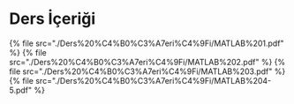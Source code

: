 # Ders İçeriği

<!--Index-->

{% file src="./Ders%20%C4%B0%C3%A7eri%C4%9Fi/MATLAB%201.pdf" %}
{% file src="./Ders%20%C4%B0%C3%A7eri%C4%9Fi/MATLAB%202.pdf" %}
{% file src="./Ders%20%C4%B0%C3%A7eri%C4%9Fi/MATLAB%203.pdf" %}
{% file src="./Ders%20%C4%B0%C3%A7eri%C4%9Fi/MATLAB%204-5.pdf" %}

<!--Index-->
